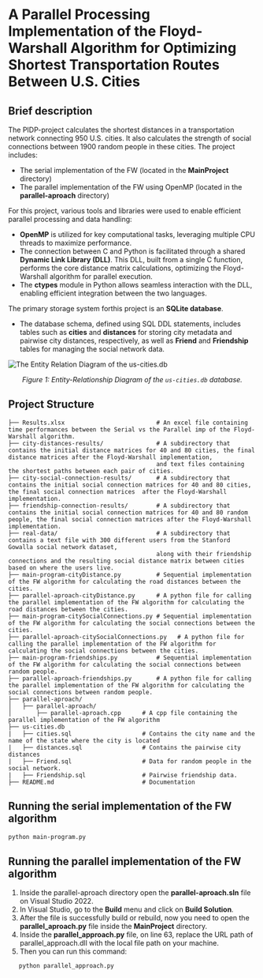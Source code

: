 # A Parallel Processing Implementation of the Floyd-Warshall Algorithm for Optimizing Shortest Transportation Routes Between U.S. Cities

## Brief description
The PIDP-project calculates the shortest distances in a transportation network connecting 950 U.S. cities. It also calculates the strength of social connections between 1900 random people in these cities.
The project includes:
- The serial implementation of the FW (located in the **MainProject** directory)
- The parallel implementation of the FW using OpenMP (located in the **parallel-aproach** directory)

For this project, various tools and libraries were used to enable efficient parallel processing and data handling:
- **OpenMP** is utilized for key computational tasks, leveraging multiple CPU threads to maximize performance.
- The connection between C and Python is facilitated through a shared **Dynamic Link Library (DLL)**. This DLL, built from a single C function, performs the core distance matrix calculations, optimizing the Floyd-Warshall algorithm for parallel execution.
- The **ctypes** module in Python allows seamless interaction with the DLL, enabling efficient integration between the two languages.

The primary storage system forthis project is an **SQLite database**.
- The database schema, defined using SQL DDL statements, includes tables such as **cities** and **distances** for storing city metadata and pairwise city distances, respectively, as well as **Friend** and **Friendship** tables for managing the social network data.

![The Entity Relation Diagram of the us-cities.db](https://drive.usercontent.google.com/download?id=1fIih_oUdFxqWFERXnZEY9IcyyQt0fWlZ&export=view&authuser=0)
<p align="center"><i>Figure 1: Entity-Relationship Diagram of the <code>us-cities.db</code> database.</i></p>

## Project Structure
```                   
├── Results.xlsx                          # An excel file containing time performances between the Serial vs the Parallel imp of the Floyd-Warshall algorithm.
├── city-distances-results/               # A subdirectory that contains the initial distance matrices for 40 and 80 cities, the final distance matrices after the Floyd-Warshall implementation,
                                          and text files containing the shortest paths between each pair of cities.
├── city-social-connection-results/       # A subdirectory that contains the initial social connection matrices for 40 and 80 cities, the final social connection matrices  after the Floyd-Warshall implementation.
├── friendship-connection-results/        # A subdirectory that contains the initial social connection matrices for 40 and 80 random people, the final social connection matrices after the Floyd-Warshall implementation.
├── real-data/                            # A subdirectory that contains a text file with 300 different users from the Stanford Gowalla social network dataset,
                                          along with their friendship connections and the resulting social distance matrix between cities based on where the users live.
├── main-program-cityDistance.py          # Sequential implementation of the FW algorithm for calculating the road distances between the cities.
├── parallel-aproach-cityDistance.py      # A python file for calling the parallel implementation of the FW algorithm for calculating the road distances between the cities.
├── main-program-citySocialConnections.py # Sequential implementation of the FW algorithm for calculating the social connections between the cities.
├── parallel-aproach-citySocialConnections.py   # A python file for calling the parallel implementation of the FW algorithm for calculating the social connections between the cities.
├── main-program-friendships.py           # Sequential implementation of the FW algorithm for calculating the social connections between random people.
├── parallel-aproach-friendships.py       # A python file for calling the parallel implementation of the FW algorithm for calculating the social connections between random people.
├── parallel-aproach/
│   ├── parallel-aproach/
│       ├── parallel-aproach.cpp      # A cpp file containing the parallel implementation of the FW algorithm   
├── us-cities.db
|   ├── cities.sql                    # Contains the city name and the name of the state where the city is located
|   ├── distances.sql                 # Contains the pairwise city distances
|   ├── Friend.sql                    # Data for random people in the social network.
|   ├── Friendship.sql                # Pairwise friendship data.
├── README.md                         # Documentation
```

## Running the serial implementation of the FW algorithm
```sh
python main-program.py
```

## Running the parallel implementation of the FW algorithm

1. Inside the parallel-aproach directory open the **parallel-aproach.sln** file on Visual Studio 2022.
2. In Visual Studio, go to the **Build** menu and click on **Build Solution**.
3. After the file is successfully build or rebuild, now you need to open the **parallel_aproach.py** file inside the **MainProject** directory.
4. Inside the **parallel_approach.py** file, on line 63, replace the URL path of parallel_approach.dll with the local file path on your machine.
5. Then you can run this command:
```sh
   python parallel_approach.py
```
